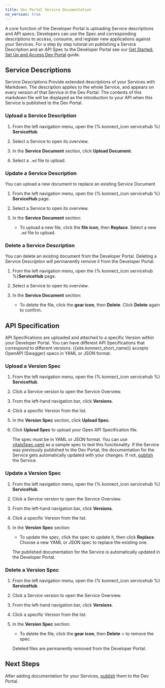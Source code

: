 ```yaml
---
title: Dev Portal Service Documentation
no_version: true
---
```


A core function of the Developer Portal is uploading Service descriptions and API specs. Developers can use the Spec and corresponding descriptions to access, consume, and register new applications against your Services. For a step by step tutorial on publishing a Service Description and an API Spec to the Developer Portal see our [Get Started: Set Up and Access Dev Portal](/konnect/getting-started/publish-service) guide.


## Service Descriptions

Service Descriptions Provide extended descriptions of your Services with Markdown. The
description applies to the whole Service, and appears on every version of that
Service in the Dev Portal. The contents of this markdown file will be displayed as the introduction to your API when this Service is published to the Dev Portal.

### Upload a Service Description

1. From the left navigation menu, open the {% konnect_icon servicehub %}
**ServiceHub**.

2. Select a Service to open its overview.

3. In the **Service Document** section, click **Upload Document**.

3. Select a `.md` file to upload.

### Update a Service Description

You can upload a new document to replace an existing Service Document

1. From the left navigation menu, open the {% konnect_icon servicehub %} **ServiceHub** page.

2. Select a Service to open its overview.

3. In the **Service Document** section:
    * To upload a new file, click the **file icon**, then
    **Replace**. Select a new `.md` file to upload.

### Delete a Service Description

You can delete an existing document from the Developer Portal. Deleting a Service Description will permanently remove it from the Developer Portal. 

1. From the left navigation menu, open the {% konnect_icon servicehub %}**ServiceHub** page.

2. Select a Service to open its overview.

3. In the **Service Document** section:
    * To delete the file, click the **gear icon**, then **Delete**.
    Click **Delete** again to confirm.

## API Specification

API Specifications are uploaded and attached to a specific Version within your Developer Portal. You can have different API Specifications that correspond to different versions. {{site.konnect_short_name}} accepts OpenAPI (Swagger) specs in YAML or JSON
format.

### Upload a Version Spec

1. From the left navigation menu, open the {% konnect_icon servicehub %} **ServiceHub**.

2. Click a Service version to open the Service Overview.

3. From the left-hand navigation bar, click **Versions**.

4. Click a specific Version from the list.

5. In the **Version Spec** section, click **Upload Spec**.

6. Click **Upload Spec** to upload your Open API Specification file.

    The spec must be in YAML or JSON format. You
    can use [vitalsSpec.yaml](/konnect/vitalsSpec.yaml) as a sample spec to test this functionality.
    If the Service was previously published to the Dev Portal, the documentation
    for the Service gets automatically updated with your changes. If not,
    [publish](/konnect/dev-portal/publish) the Service.

### Update a Version Spec

1. From the left navigation menu, open the {% konnect_icon servicehub %} **ServiceHub**.

2. Click a Service version to open the Service Overview.

3. From the left-hand navigation bar, click **Versions**.

4. Click a specific Version from the list.

5. In the **Version Spec** section:

    * To update the spec, click the spec to update it, then click **Replace**. Choose a new YAML or
    JSON spec to replace the existing one.
    
    The published documentation for the Service is automatically updated in the Developer Portal.

### Delete a Version Spec

1. From the left navigation menu, open the {% konnect_icon servicehub %} **ServiceHub**.

2. Click a Service version to open the Service Overview.

3. From the left-hand navigation bar, click **Versions**.

4. Click a specific Version from the list.

5. In the **Version Spec** section:

    * To delete the file, click the **gear icon**, then **Delete** > to remove the spec.

    Deleted files are permanently removed from the Developer Portal.

## Next Steps
After adding documentation for your Services,
[publish](/konnect/dev-portal/publish) them to the Dev Portal.